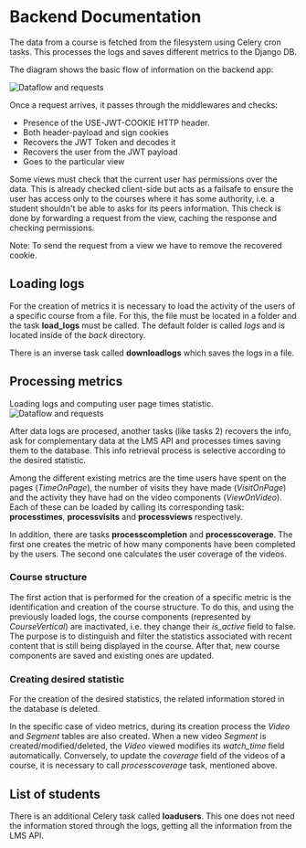 # Backend Documentation

The data from a course is fetched from the filesystem using Celery cron tasks. This processes the logs and saves different metrics to the Django DB.

The diagram shows the basic flow of information on the backend app:

![Dataflow and requests](StatsDataFlow-Page-2.png)

Once a request arrives, it passes through the middlewares and checks:
* Presence of the USE-JWT-COOKIE HTTP header.
* Both header-payload and sign cookies
* Recovers the JWT Token and decodes it
* Recovers the user from the JWT payload
* Goes to the particular view

Some views must check that the current user has permissions over the data. This is already checked client-side but acts as a failsafe to ensure the user has access only to the courses where it has some authority, i.e. a student shouldn't be able to asks for its peers information. This check is done by forwarding a request from the view, caching the response and checking permissions. 

Note: To send the request from a view we have to remove the recovered cookie.

## Loading logs
For the creation of metrics it is necessary to load the activity of the users of a specific course from a file. For this, the file must be located in a folder and the task **load_logs** must be called. The default folder is called *logs* and is located inside of the *back* directory.

There is an inverse task called **downloadlogs** which saves the logs in a file.

## Processing metrics
Loading logs and computing user page times statistic.
![Dataflow and requests](StatsDataFlow-Page-3.png)

After data logs are procesed, another tasks (like tasks 2) recovers the info, ask for complementary data at the LMS API and processes times saving them to the database. This info retrieval process is selective according to the desired statistic.

Among the different existing metrics are the time users have spent on the pages (*TimeOnPage*), the number of visits they have made (*VisitOnPage*) and the activity they have had on the video components (*ViewOnVideo*). Each of these can be loaded by calling its corresponding task: **processtimes**, **processvisits** and **processviews** respectively. 

In addition, there are tasks **processcompletion** and **processcoverage**. The first one creates the metric of how many components have been completed by the users. The second one calculates the user coverage of the videos.

### Course structure
The first action that is performed for the creation of a specific metric is the identification and creation of the course structure. To do this, and using the previously loaded logs, the course components (represented by *CourseVertical*) are inactivated, i.e. they change their *is_active* field to false. The purpose is to distinguish and filter the statistics associated with recent content that is still being displayed in the course. After that, new course components are saved and existing ones are updated.

### Creating desired statistic
For the creation of the desired statistics, the related information stored in the database is deleted.

In the specific case of video metrics, during its creation process the *Video* and *Segment* tables are also created. When a new video *Segment* is created/modified/deleted, the *Video* viewed modifies its *watch_time* field automatically. Conversely, to update the *coverage* field of the videos of a course, it is necessary to call *processcoverage* task, mentioned above.

## List of students
There is an additional Celery task called **loadusers**. This one does not need the information stored through the logs, getting all the information from the LMS API.
